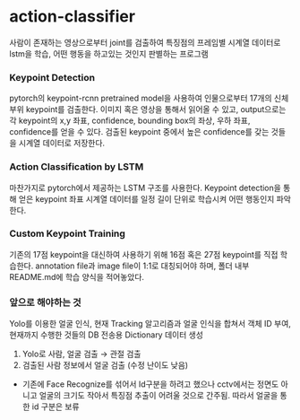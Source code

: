 # action-classifier

사람이 존재하는 영상으로부터 joint를 검출하여 특징점의 프레임별 시계열 데이터로 lstm을 학습, 어떤 행동을 하고있는 것인지 판별하는 프로그램

### Keypoint Detection
pytorch의 keypoint-rcnn pretrained model을 사용하여 인물으로부터 17개의 신체부위 keypoint를 검출한다.
이미지 혹은 영상을 통해서 읽어올 수 있고, output으로는 각 keypoint의 x,y 좌표, confidence, bounding box의 좌상, 우하 좌표, confidence를 얻을 수 있다.
검출된 keypoint 중에서 높은 confidence를 갖는 것들을 시계열 데이터로 저장한다.

### Action Classification by LSTM
마찬가지로 pytorch에서 제공하는 LSTM 구조를 사용한다.
Keypoint detection을 통해 얻은 keypoint 좌표 시계열 데이터를 일정 길이 단위로 학습시켜 어떤 행동인지 파악한다.

### Custom Keypoint Training
기존의 17점 keypoint을 대신하여 사용하기 위해 16점 혹은 27점 keypoint를 직접 학습한다.
annotation file과 image file이 1:1로 대칭되어야 하며, 폴더 내부 README.md에 학습 양식을 적어놓았다.

### 앞으로 해야하는 것
Yolo를 이용한 얼굴 인식, 현재 Tracking 알고리즘과 얼굴 인식을 합쳐서 객체 ID 부여, 현재까지 수행한 것들의 DB 전송용 Dictionary 데이터 생성
1. Yolo로 사람, 얼굴 검출 → 관절 검출
2. 검출된 사람 정보에서 얼굴 검출 (수정 난이도 낮음)

+ 기존에 Face Recognize를 섞어서 Id구분을 하려고 했으나 cctv에서는 정면도 아니고 얼굴의 크기도 작아서 특징점 추출이 어려울 것으로 간주됨. 따라서 얼굴을 통한 id 구분은 보류

